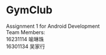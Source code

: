 # GymClub
Assignment 1 for Android Development    
Team Members:        
16231114 喻琳珠    
16301134 吴家行   
